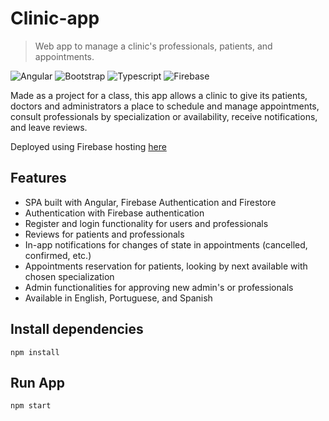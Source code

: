 # Clinic-app

>Web app to manage a clinic's professionals, patients, and appointments.

![Angular](https://img.shields.io/badge/angular%20-%23DD0031.svg?&style=for-the-badge&logo=angular&logoColor=white) ![Bootstrap](https://img.shields.io/badge/bootstrap%20-%23563D7C.svg?&style=for-the-badge&logo=bootstrap&logoColor=white) ![Typescript](https://img.shields.io/badge/typescript%20-%23007ACC.svg?&style=for-the-badge&logo=typescript&logoColor=white) ![Firebase](https://img.shields.io/badge/firebase%20-%23039BE5.svg?&style=for-the-badge&logo=firebase)

Made as a project for a class, this app allows a clinic to give its patients, doctors and administrators a place to schedule and manage appointments, consult professionals by specialization or availability, receive notifications, and leave reviews.

Deployed using Firebase hosting [here](https://clinica-app-6f2b7.web.app/home)

## Features
* SPA built with Angular, Firebase Authentication and Firestore
* Authentication with Firebase authentication
* Register and login functionality for users and professionals
* Reviews for patients and professionals
* In-app notifications for changes of state in appointments (cancelled, confirmed, etc.)
* Appointments reservation for patients, looking by next available with chosen specialization
* Admin functionalities for approving new admin's or professionals
* Available in English, Portuguese, and Spanish

## Install dependencies
```
npm install
```

## Run App
```
npm start
```
